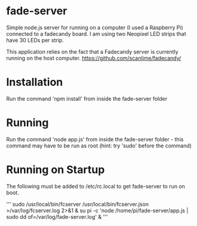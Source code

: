# fade-server
Simple node.js server for running on a computer (I used a Raspberry Pi) connected to a fadecandy board. I am using two Neopixel LED strips that have 30 LEDs per strip.

This application relies on the fact that a Fadecandy server is currently running on the host computer.
https://github.com/scanlime/fadecandy/

# Installation
Run the command 'npm install' from inside the fade-server folder

# Running
Run the command 'node app.js' from inside the fade-server folder - this command may have to be run as root (hint: try 'sudo' before the command)

# Running on Startup
The following must be added to /etc/rc.local to get fade-server to run on boot.

'''
sudo /usr/local/bin/fcserver /usr/local/bin/fcserver.json >/var/log/fcserver.log 2>&1 &
su pi -c 'node /home/pi/fade-server/app.js  | sudo dd of=/var/log/fade-server.log' &
'''